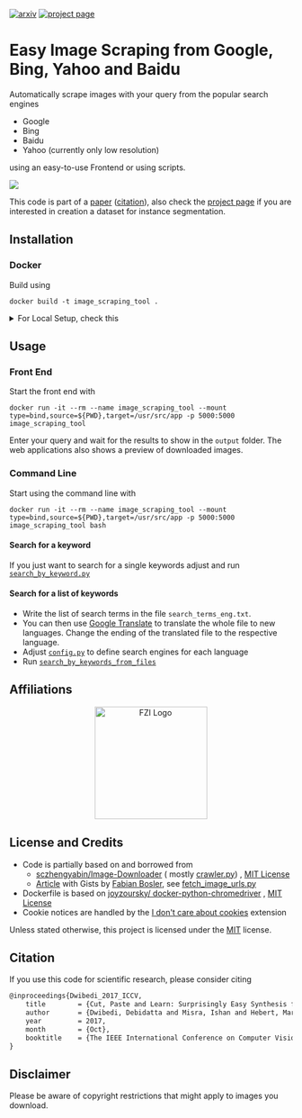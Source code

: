 [![arxiv](http://img.shields.io/badge/paper-arxiv.2210.09814-B31B1B.svg)][arxiv]
[![project page](https://img.shields.io/badge/website-project%20page-informational.svg)][project page]

# Easy Image Scraping from Google, Bing, Yahoo and Baidu

Automatically scrape images with your query from the popular search engines

- Google
- Bing
- Baidu
- Yahoo (currently only low resolution)

using an easy-to-use Frontend or using scripts.

![](data/misc/demo.gif)

This code is part of a [paper][arxiv] ([citation](#citation)), also check
the [project page][project page] if you are interested in creation a dataset for instance segmentation.

## Installation

### Docker

Build using

```shell
docker build -t image_scraping_tool .
```

<details>
  <summary>For Local Setup, check this</summary>

### Local installation

- Set up an environment using
    ```shell
    conda env create -f environment.yml
    ```
  or
    ```shell
    pip install -r requirements.txt
    ```
- To use [Selenium](https://www.selenium.dev/), we need to download
  the [Chrome Driver](https://sites.google.com/chromium.org/driver/) (also
  see [this](https://www.selenium.dev/documentation/webdriver/getting_started/install_drivers/))
- [Check](https://www.google.com/intl/us/chrome/update/) your Chrome Version and download the corresponding webdriver
  version
- Unzip it, and add it to the path (for details, see [here](https://stackoverflow.com/a/40556092)). Alternatively, you
  can adjust [scrape_and_download.py](src/scraping/scrape_and_download.py)
    ```python
    with webdriver.Chrome(
        executable_path="path/to/chrome_diver.exe",  # add this line
        options=set_chrome_options()
    ) as wd:
    ```

</details>

## Usage

### Front End

Start the front end with

```shell
docker run -it --rm --name image_scraping_tool --mount type=bind,source=${PWD},target=/usr/src/app -p 5000:5000 image_scraping_tool
```

Enter your query and wait for the results to show in the `output` folder. The web applications also shows a preview of
downloaded images.

### Command Line

Start using the command line with

```shell
docker run -it --rm --name image_scraping_tool --mount type=bind,source=${PWD},target=/usr/src/app -p 5000:5000 image_scraping_tool bash
```

#### Search for a keyword

If you just want to search for a single keywords adjust and run [`search_by_keyword.py`](src/tools/search_by_keyword.py)

#### Search for a list of keywords

- Write the list of search terms in the file `search_terms_eng.txt`.
- You can then use [Google Translate](https://translate.google.com/) to translate the whole file to new languages.
  Change the ending of the translated file to the respective language.
- Adjust [`config.py`](src/config.py) to define search engines for each language
- Run [`search_by_keywords_from_files`](src/tools/search_by_keywords_from_files.py)

## Affiliations

<p align="center">
    <img src="https://upload.wikimedia.org/wikipedia/de/thumb/4/44/Fzi_logo.svg/1200px-Fzi_logo.svg.png?raw=true" alt="FZI Logo" height="200"/>
</p>

## License and Credits

- Code is partially based on and borrowed from
    - [sczhengyabin/Image-Downloader](https://github.com/sczhengyabin/Image-Downloader) (
      mostly [crawler.py](https://github.com/sczhengyabin/Image-Downloader/blob/master/crawler.py))
      , [MIT License](https://github.com/sczhengyabin/Image-Downloader/blob/master/LICENSE)
    - [Article](https://towardsdatascience.com/image-scraping-with-python-a96feda8af2d) with Gists
      by [Fabian Bosler](https://medium.com/@fabianbosler), see [fetch_image_urls.py](src/scraping/fetch_image_urls.py)
- Dockerfile is based
  on [joyzoursky/ docker-python-chromedriver](https://github.com/joyzoursky/docker-python-chromedriver/blob/master/py-debian/3.9-selenium/Dockerfile)
  , [MIT License](https://github.com/joyzoursky/docker-python-chromedriver/blob/master/LICENSE)
- Cookie notices are handled by the [I don't care about cookies](https://www.i-dont-care-about-cookies.eu/) extension

Unless stated otherwise, this project is licensed under the [MIT](LICENSE) license.

## Citation

If you use this code for scientific research, please consider citing

```latex
@inproceedings{Dwibedi_2017_ICCV,
	title        = {Cut, Paste and Learn: Surprisingly Easy Synthesis for Instance Detection},
	author       = {Dwibedi, Debidatta and Misra, Ishan and Hebert, Martial},
	year         = 2017,
	month        = {Oct},
	booktitle    = {The IEEE International Conference on Computer Vision (ICCV)}
}
```

## Disclaimer

Please be aware of copyright restrictions that might apply to images you download.


[arxiv]: https://arxiv.org/abs/2210.09814

[project page]: https://a-nau.github.io/parcel2d
